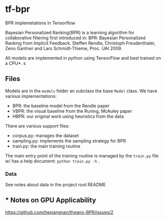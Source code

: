 # tf-bpr

BPR implemetations in Tensorflow

Bayesian Personalized Ranking(BPR) is a learning algorithm for collaborative filtering first introduced in: BPR: Bayesian Personalized Ranking from Implicit Feedback. Steffen Rendle, Christoph Freudenthaler, Zeno Gantner and Lars Schmidt-Thieme, Proc. UAI 2009.  

All models are implemented in python using TensorFlow and best trained on a CPU*. s

## Files

Models are in the `models` folder an subclass the base `Model` class. We have various implementations:

* BPR: the baseline model from the Rendle paper
* VBPR: the visual baseline from the Runing, McAuley paper
* HBPR: our original work using heuristics from the data

There are various support files:

* corpus.py: manages the dataset
* sampling.py: implements the sampling strategy for BPR
* train.py: the main training routine

The main entry point of the training routine is managed by the `train.py` file w/ has a help document: `python train.py -h` . 



### Data

See notes about data in the project root README

## * Notes on GPU Applicability

https://github.com/hexiangnan/theano-BPR/issues/2

